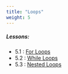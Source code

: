 ```yaml
---
title: "Loops"
weight: 5
---
```


 ##### Lessons:
 - 5.1 : [For Loops](http://coding-for-the-web.lsupathways.org/5_unit_5/1_lesson_1/)
 - 5.2 : [While Loops](http://coding-for-the-web.lsupathways.org/5_unit_5/1_lesson_2/)
 - 5.3 : [Nested Loops](http://coding-for-the-web.lsupathways.org/5_unit_5/1_lesson_3/)